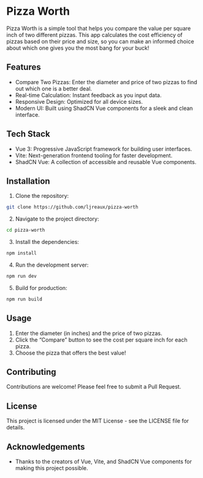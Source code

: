 # Pizza Worth

Pizza Worth is a simple tool that helps you compare the value per square inch of two different pizzas. This app calculates the cost efficiency of pizzas based on their price and size, so you can make an informed choice about which one gives you the most bang for your buck!

## Features

- Compare Two Pizzas: Enter the diameter and price of two pizzas to find out which one is a better deal.
- Real-time Calculation: Instant feedback as you input data.
- Responsive Design: Optimized for all device sizes.
- Modern UI: Built using ShadCN Vue components for a sleek and clean interface.

## Tech Stack

- Vue 3: Progressive JavaScript framework for building user interfaces.
- Vite: Next-generation frontend tooling for faster development.
- ShadCN Vue: A collection of accessible and reusable Vue components.

## Installation

1. Clone the repository:

```bash
git clone https://github.com/ljreaux/pizza-worth

```

2. Navigate to the project directory:

```bash
cd pizza-worth
```

3. Install the dependencies:

```bash
npm install
```

4. Run the development server:

```bash
npm run dev
```

5. Build for production:

```bash
npm run build
```

## Usage

1. Enter the diameter (in inches) and the price of two pizzas.
2. Click the “Compare” button to see the cost per square inch for each pizza.
3. Choose the pizza that offers the best value!

## Contributing

Contributions are welcome! Please feel free to submit a Pull Request.

## License

This project is licensed under the MIT License - see the LICENSE file for details.

## Acknowledgements

- Thanks to the creators of Vue, Vite, and ShadCN Vue components for making this project possible.

